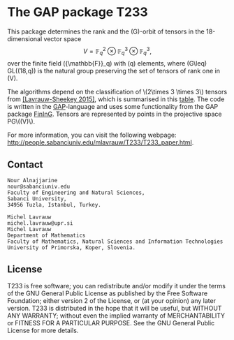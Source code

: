 # The GAP package T233

This package determines the rank
and the \(G\)-orbit of tensors in the 18-dimensional
vector space 
$$V=\mathbb{F}_q^2\otimes\mathbb{F}_q^3\otimes\mathbb{F}_q^3,$$
over the finite field \({\mathbb{F}}_q\) with \(q\) elements,
where \(G\leq\) GL\((18,q)\) is the natural group
preserving the set of tensors of rank one in \(V\).

<p>The algorithms depend on the classification of \(2\times 3 \times
3\) tensors from <a href="https://www.sciencedirect.com/science/article/pii/S0024379515001494">[Lavrauw-Sheekey 2015]</a>, which is summarised in this
<a href="table1.html">table</a>. The code is written in the <a
href="http://www.gap-system.org">GAP</a>-language and uses some
functionality from the GAP package <a
href="https://www.gap-system.org/Packages/fining.html#:~:text=FinInG%20is%20a%20package%20for,flat%20lands%20of%20generalised%20polygons">FinInG</a>. Tensors are represented by
points in the projective space PG\((V)\).

For more information, you can visit the following webpage: http://people.sabanciuniv.edu/mlavrauw/T233/T233_paper.html.

## Contact
    
    Nour Alnajjarine 
    nour@sabanciuniv.edu
    Faculty of Engineering and Natural Sciences, 
    Sabanci University, 
    34956 Tuzla, Istanbul, Turkey.
    
    Michel Lavrauw
    michel.lavrauw@upr.si
    Michel Lavrauw
    Department of Mathematics
    Faculty of Mathematics, Natural Sciences and Information Technologies
    University of Primorska, Koper, Slovenia.

    
    

## License

T233 is free software; you can redistribute and/or modify
it under the terms of the GNU General Public License as published by
the Free Software Foundation; either version 2 of the License, or (at
your opinion) any later version.
T233 is distributed in the hope that it will be useful, 
but WITHOUT ANY WARRANTY; without even the implied warranty of 
MERCHANTABILITY or FITNESS FOR A PARTICULAR PURPOSE. See the GNU
General Public License for more details.
